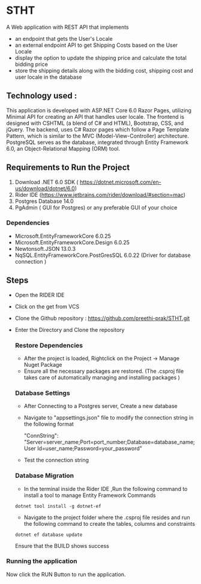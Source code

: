  # STHT

A Web application with REST API that implements
- an endpoint that gets the User's Locale 
- an external endpoint API to get Shipping Costs based on the User Locale
- display the option to update the shipping price and calculate the total bidding price
- store the shipping details along with the bidding cost, shipping cost and user locale in the database

## Technology used : 
This application is developed with ASP.NET Core 6.0 Razor Pages, utilizing Minimal API for creating an API that handles user locale.
The frontend is designed with CSHTML (a blend of C# and HTML), Bootstrap, CSS, and jQuery. 
The backend, uses C# Razor pages which follow a Page Template Pattern, which is similar to the MVC (Model-View-Controller) architecture. PostgreSQL serves as the database, integrated  through Entity Framework 6.0, an  Object-Relational Mapping (ORM) tool.

## Requirements to Run the Project
1. Download .NET 6.0 SDK ( https://dotnet.microsoft.com/en-us/download/dotnet/6.0)
2. Rider IDE (https://www.jetbrains.com/rider/download/#section=mac)
3. Postgres Database 14.0
4. PgAdmin ( GUI for Postgres) or any preferable GUI of your choice

### Dependencies 
- Microsoft.EntityFrameworkCore 6.0.25
- Microsoft.EntityFrameworkCore.Design 6.0.25
- Newtonsoft.JSON 13.0.3
- NqSQL.EntityFrameworkCore.PostGresSQL 6.0.22 (Driver for database connection )

## Steps 
- Open the RIDER IDE
- Click on the get from VCS 
- Clone the Github repository : https://github.com/preethi-prak/STHT.git
- Enter the Directory and Clone the repository 

  ### Restore Dependencies 

  - After the project is loaded, Rightclick on the Project -> Manage Nuget Package 
  - Ensure all the necessary packages are restored. (The .csproj file takes care of automatically managing and installing packages )

  ### Database Settings
  - After Connecting to a Postgres server, Create a new database
  - Navigate to "appsettings.json" file to modify the connection string in the following format
    
    "ConnString": "Server=server_name;Port=port_number;Database=database_name;User Id=user_name;Password=your_password"
  - Test the connection string

  ### Database Migration 
   - In the terminal inside the Rider IDE ,Run the following command to install a tool to manage Entity Framework Commands 
   ```
   dotnet tool install -g dotnet-ef

   ```
  - Navigate to the project folder where the .csproj file resides and run the following command to create the tables, columns and constraints 
  ```
  dotnet ef database update

  ```
  Ensure that the BUILD shows success
  

 ### Running the application 
 
 Now click the RUN Button to run the application. 
 
